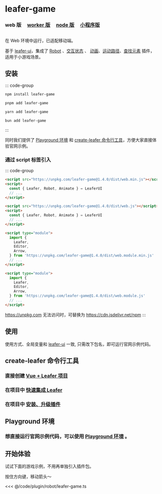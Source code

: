 <script setup>
import Case from '/component/Case.vue'
</script>

# leafer-game

### web 版 &nbsp; &nbsp; [worker 版](/guide/install/game/worker/start.md) &nbsp; &nbsp; [node 版](/guide/install/game/node/start.md) &nbsp; &nbsp; [小程序版](/guide/install/game/miniapp/start.md)

##

在 Web 环境中运行，已适配移动端。

基于 [leafer-ui](/guide/install/ui/start.md)，集成了 [Robot](/plugin/in/robot/index.md) 、[交互状态](/plugin/in/state/index.md) 、 [动画](/plugin/in/animate/index.md)、[运动路径](/plugin/in/motion-path/index.md)、[查找元素](/plugin/in/find/index.md) 插件，适用于小游戏场景。

## 安装

::: code-group

```sh [npm]
npm install leafer-game
```

```sh [pnpm]
pnpm add leafer-game
```

```sh [yarn]
yarn add leafer-game
```

```sh [bun]
bun add leafer-game
```

:::

同时我们提供了 [Playground 环境](/guide/runtime.md) 和 [create-leafer 命令行工具](/create/leafer.md)，方便大家直接体验官网示例。

### 通过 script 标签引入

::: code-group

```html [web.min]
<script src="https://unpkg.com/leafer-game@1.4.0/dist/web.min.js"></script>
<script>
  const { Leafer, Robot, Animate } = LeaferUI
  // ...
</script>
```

```html [web]
<script src="https://unpkg.com/leafer-game@1.4.0/dist/web.js"></script>
<script>
  const { Leafer, Robot, Animate } = LeaferUI
  // ...
</script>
```

```html [module.min]
<script type="module">
  import {
    Leafer,
    Editor,
    Arrow,
  } from 'https://unpkg.com/leafer-game@1.4.0/dist/web.module.min.js'
  // ...
</script>
```

```html [module]
<script type="module">
  import {
    Leafer,
    Editor,
    Arrow,
  } from 'https://unpkg.com/leafer-game@1.4.0/dist/web.module.js'
  // ...
</script>
```

https://unpkg.com 无法访问时，可替换为 https://cdn.jsdelivr.net/npm
:::

## 使用

使用方式、全局变量和 [leafer-ui](/guide/install/ui/start.md) 一致, 只需改下包名，即可运行官网示例代码。

## create-leafer 命令行工具

### 直接创建 [Vue + Leafer 项目](/create/leafer.md)

### 在项目中 [快速集成 Leafer](/create/leafer.md)

### 在项目中 [安装、升级插件](/create/leafer.md)

## Playground 环境

### 想直接运行官网示例代码，可以使用 [Playground 环境](/guide/runtime.md) 。

## 开始体验

<case name="Robot" editor=false></case>

试试下面的游戏示例，不用再单独引入插件包。

按住方向键，移动箭头～

<<< @/code/plugin/robot/leafer-game.ts
